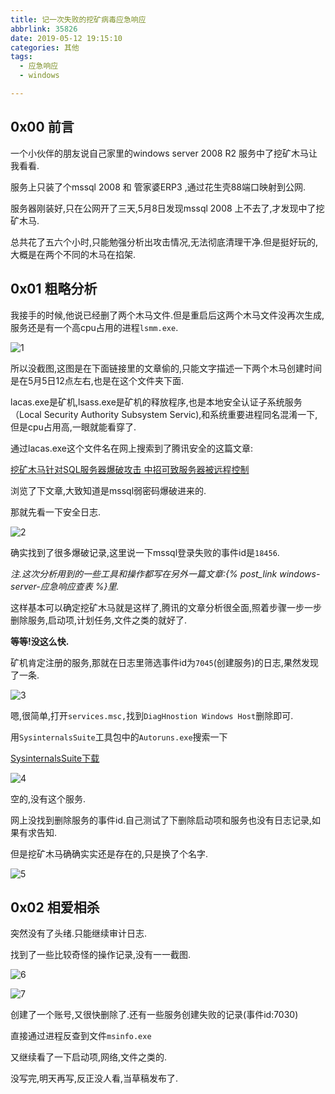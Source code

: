 ```yaml
---
title: 记一次失败的挖矿病毒应急响应
abbrlink: 35826
date: 2019-05-12 19:15:10
categories: 其他
tags:
  - 应急响应
  - windows

---
```


## 0x00 前言

一个小伙伴的朋友说自己家里的windows server 2008 R2 服务中了挖矿木马让我看看.

服务上只装了个mssql 2008 和 管家婆ERP3 ,通过花生壳88端口映射到公网.

服务器刚装好,只在公网开了三天,5月8日发现mssql 2008 上不去了,才发现中了挖矿木马.

总共花了五六个小时,只能勉强分析出攻击情况,无法彻底清理干净.但是挺好玩的,大概是在两个不同的木马在掐架.

## 0x01 粗略分析

我接手的时候,他说已经删了两个木马文件.但是重启后这两个木马文件没再次生成,服务还是有一个高cpu占用的进程`lsmm.exe`.

![1](1.png)

所以没截图,这图是在下面链接里的文章偷的,只能文字描述一下两个木马创建时间是在5月5日12点左右,也是在这个文件夹下面.

lacas.exe是矿机,lsass.exe是矿机的释放程序,也是本地安全认证子系统服务（Local Security Authority Subsystem Servic),和系统重要进程同名混淆一下,但是cpu占用高,一眼就能看穿了.

通过lacas.exe这个文件名在网上搜索到了腾讯安全的这篇文章:

[挖矿木马针对SQL服务器爆破攻击 中招可致服务器被远程控制](<https://s.tencent.com/research/report/684.html>)

浏览了下文章,大致知道是mssql弱密码爆破进来的.

那就先看一下安全日志.

![2](2.png)

确实找到了很多爆破记录,这里说一下mssql登录失败的事件id是`18456`.

*注.这次分析用到的一些工具和操作都写在另外一篇文章:{% post_link windows-server-应急响应查表 %}里.*

这样基本可以确定挖矿木马就是这样了,腾讯的文章分析很全面,照着步骤一步一步删除服务,启动项,计划任务,文件之类的就好了.

**等等!没这么快.**

矿机肯定注册的服务,那就在日志里筛选事件id为`7045`(创建服务)的日志,果然发现了一条.

![3](3.png)

嗯,很简单,打开`services.msc,`找到`DiagHnostion Windows Host`删除即可.

用`SysinternalsSuite`工具包中的`Autoruns.exe`搜索一下

[SysinternalsSuite下载](<https://docs.microsoft.com/en-us/sysinternals/downloads/sysinternals-suite>)

![4](4.png)

空的,没有这个服务.

网上没找到删除服务的事件id.自己测试了下删除启动项和服务也没有日志记录,如果有求告知.

但是挖矿木马确确实实还是存在的,只是换了个名字.

![5](5.png)



## 0x02 相爱相杀

突然没有了头绪.只能继续审计日志.

找到了一些比较奇怪的操作记录,没有一一截图.

![6](6.png)

![7](7.png)

创建了一个账号,又很快删除了.还有一些服务创建失败的记录(事件id:7030)

直接通过进程反查到文件`msinfo.exe`

又继续看了一下启动项,网络,文件之类的.

没写完,明天再写,反正没人看,当草稿发布了.
